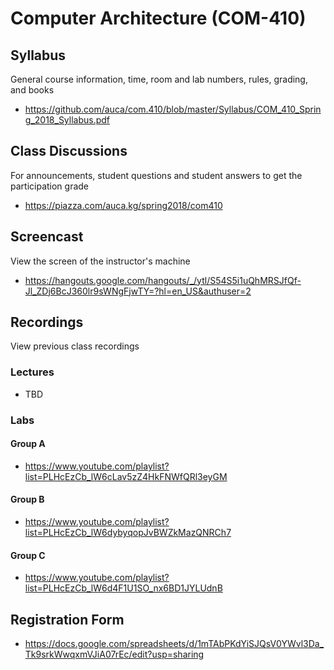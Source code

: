 # Computer Architecture (COM-410)

## Syllabus

General course information, time, room and lab numbers, rules, grading, and
books

* <https://github.com/auca/com.410/blob/master/Syllabus/COM_410_Spring_2018_Syllabus.pdf>

## Class Discussions

For announcements, student questions and student answers to get the
participation grade

* <https://piazza.com/auca.kg/spring2018/com410>

## Screencast

View the screen of the instructor's machine

* <https://hangouts.google.com/hangouts/_/ytl/S54S5i1uQhMRSJfQf-Jl_ZDj6BcJ360lr9sWNgFjwTY=?hl=en_US&authuser=2>

## Recordings

View previous class recordings

### Lectures

* TBD

### Labs

#### Group A

* <https://www.youtube.com/playlist?list=PLHcEzCb_lW6cLav5zZ4HkFNWfQRl3eyGM>

#### Group B

* <https://www.youtube.com/playlist?list=PLHcEzCb_lW6dybyqopJvBWZkMazQNRCh7>

#### Group C

* <https://www.youtube.com/playlist?list=PLHcEzCb_lW6d4F1U1SO_nx6BD1JYLUdnB>

## Registration Form

* <https://docs.google.com/spreadsheets/d/1mTAbPKdYiSJQsV0YWvl3Da_Tk9srkWwqxmVJiA07rEc/edit?usp=sharing>
